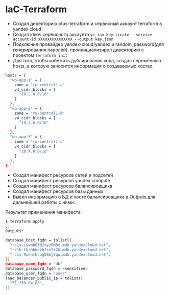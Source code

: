 # IaC-Terraform
+ Создал директорию otus-terraform и сервисный аккаунт terraform в yandex cloud
+ Создал ключ сервисного аккаунта `yc iam key create --service-account-id XXXXXXXXXXXXXXX --output key.json`
+ Подключил провайдер yandex-cloud/yandex и random_password(для генерирования паролей), проинициализирол директорию с проектом `terraform init`
+ Для того, чтобы избежать дублирования кода, создал переменную hosts, в которую заносится информация о создаваемых хостах.
```bash
hosts = {
  "wp-app-1" = {
    zone = "ru-central1-a"
    v4_cidr_blocks = [
      "10.2.0.0/16"
    ]
  },
  "wp-app-2" = {
    zone = "ru-central1-b"
    v4_cidr_blocks = [
      "10.3.0.0/16"
    ]
  },
  "wp-app-3" = {
    zone = "ru-central1-c"
    v4_cidr_blocks = [
      "10.4.0.0/16"
    ]
  },
}
```
+ Создал манифест ресурсов сетей и подсетей
+ Создал манифест ресурсов yandex compute
+ Создал манифест ресурсов балансировщика
+ Создал манифест ресурсов базы данных
+ Вывел информацию о БД и хосте балансировщика в Outputs для дальнейшей работы с ними.

Результат применения манифеста:
```bash
$ terraform apply
...
Outputs:

database_host_fqdn = tolist([
  "rc1a-iuwbb6f02xyz0m8m.mdb.yandexcloud.net",
  "rc1b-fbrhbkozh2ss5i20.mdb.yandexcloud.net",
  "rc1c-9ueatbsog50bj5qw.mdb.yandexcloud.net",
])
database_name_fqdn = "db"
database_password_fqdn = <sensitive>
database_user_fqdn = "user"
load_balancer_public_ip = tolist([
  "51.250.84.88",
])

```